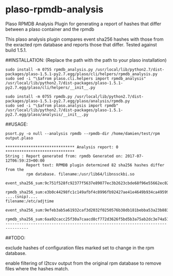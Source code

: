 # plaso-rpmdb-analysis
Plaso RPMDB Analysis Plugin for generating a report of hashes that differ between a plaso container and the rpmdb

This plaso analysis plugin compares event sha256 hashes with those from the exracted rpm database and reports those that differ.
Tested against build 1.5.1.


##INSTALLATION:
(Replace the path with the path to your plaso installation)

```
sudo install -m 0755 rpmdb_analysis.py /usr/local/lib/python2.7/dist-packages/plaso-1.5.1-py2.7.egg/plaso/cli/helpers/rpmdb_analysis.py
sudo sed -i "\$afrom plaso.cli.helpers import rpmdb_analysis" /usr/local/lib/python2.7/dist-packages/plaso-1.5.1-py2.7.egg/plaso/cli/helpers/__init__.py

sudo install -m 0755 rpmdb.py /usr/local/lib/python2.7/dist-packages/plaso-1.5.1-py2.7.egg/plaso/analysis/rpmdb.py
sudo sed -i "\$afrom plaso.analysis import rpmdb" /usr/local/lib/python2.7/dist-packages/plaso-1.5.1-py2.7.egg/plaso/analysis/__init__.py
```

##USAGE:
```
psort.py -o null --analysis rpmdb --rpmdb-dir /home/damien/test/rpm output.plaso

****************************** Analysis report: 0 ******************************
String : Report generated from: rpmdb Generated on: 2017-07-12T06:59:23+00:00
         Report text: RPMDB plugin determined 82 sha256 hashes differ from the
         rpm database. filename:/usr/lib64/libnssckbi.so
         event_sha256_sum:9c751f528fc92377f5637e89077ec3b2623cbde68f96e55662ec02a5e2d34fcf
         rpmdb_sha256_sum:e3b0c44298fc1c149afbf4c8996fb92427ae41e4649b934ca495991b7852b855
....(snip)....
filename:/etc/adjtime
         event_sha256_sum:9efeb3ab5a61932caf3d2032f0250576b38db181bebba53a23b8836ec45281b2
         rpmdb_sha256_sum:6aa92cacc25f30a7caacd8cf772d3626f5bd5b3a75ab2dc3e74a5119f56d12df
--------------------------------------------------------------------------------
```

##TODO:

exclude hashes of configuration files marked set to change in the rpm database.

enable filtering of l2tcsv output from the original rpm database to remove files where the hashes match.

